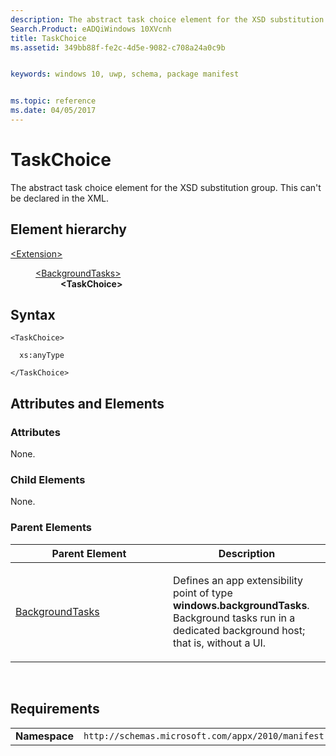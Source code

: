 ```yaml
---
description: The abstract task choice element for the XSD substitution group.
Search.Product: eADQiWindows 10XVcnh
title: TaskChoice
ms.assetid: 349bb88f-fe2c-4d5e-9082-c708a24a0c9b


keywords: windows 10, uwp, schema, package manifest


ms.topic: reference
ms.date: 04/05/2017
---
```


# TaskChoice

The abstract task choice element for the XSD substitution group. This can't be declared in the XML.

## Element hierarchy

<dl>
<dt><a href="element-extension.md">&lt;Extension&gt;</a></dt>
<dd>
<dl>
<dt><a href="element-backgroundtasks.md">&lt;BackgroundTasks&gt;</a></dt>
<dd><b>&lt;TaskChoice&gt;</b></dd>
</dl>
</dd>
</dl>

## Syntax

``` syntax
<TaskChoice>

  xs:anyType

</TaskChoice>
```

## Attributes and Elements


### Attributes

None.

### Child Elements

None.

### Parent Elements

<table>
<colgroup>
<col width="50%" />
<col width="50%" />
</colgroup>
<thead>
<tr class="header">
<th>Parent Element</th>
<th>Description</th>
</tr>
</thead>
<tbody>
<tr class="odd">
<td><a href="element-backgroundtasks.md">BackgroundTasks</a> </td>
<td><p>Defines an app extensibility point of type <strong>windows.backgroundTasks</strong>. Background tasks run in a dedicated background host; that is, without a UI.</p></td>
</tr>
</tbody>
</table>

 

## Requirements

|               |                                                             |
|---------------|-------------------------------------------------------------|
| **Namespace** | `http://schemas.microsoft.com/appx/2010/manifest` |

 

 



